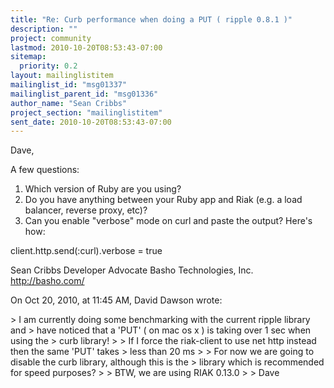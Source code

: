 ```yaml
---
title: "Re: Curb performance when doing a PUT ( ripple 0.8.1 )"
description: ""
project: community
lastmod: 2010-10-20T08:53:43-07:00
sitemap:
  priority: 0.2
layout: mailinglistitem
mailinglist_id: "msg01337"
mailinglist_parent_id: "msg01336"
author_name: "Sean Cribbs"
project_section: "mailinglistitem"
sent_date: 2010-10-20T08:53:43-07:00
---
```



Dave,

A few questions:
1) Which version of Ruby are you using?
2) Do you have anything between your Ruby app and Riak (e.g. a load balancer, 
reverse proxy, etc)?
3) Can you enable "verbose" mode on curl and paste the output? Here's how:

client.http.send(:curl).verbose = true

Sean Cribbs 
Developer Advocate
Basho Technologies, Inc.
http://basho.com/

On Oct 20, 2010, at 11:45 AM, David Dawson wrote:

&gt; I am currently doing some benchmarking with the current ripple library and 
&gt; have noticed that a 'PUT' ( on mac os x ) is taking over 1 sec when using the 
&gt; curb library!
&gt; 
&gt; If I force the riak-client to use net http instead then the same 'PUT' takes 
&gt; less than 20 ms
&gt; 
&gt; For now we are going to disable the curb library, although this is the 
&gt; library which is recommended for speed purposes?
&gt; 
&gt; BTW, we are using RIAK 0.13.0
&gt; 
&gt; Dave

